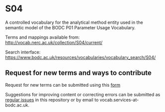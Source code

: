 # S04
A controlled vocabulary for the analytical method entity used in the semantic model of the BODC P01 Parameter Usage Vocabulary.

Terms and mappings available from: http://vocab.nerc.ac.uk/collection/S04/current/

Search interface: https://www.bodc.ac.uk/resources/vocabularies/vocabulary_search/S04/

## Request for new terms and ways to contribute
Request for new terms can be submitted using this [form](https://docs.google.com/forms/d/e/1FAIpQLSe-ZTKJZmNT5FmyPRFsPsNt2hpB_gb6MAmm7Zp-7GSMpn5NFA/viewform?usp=pp_url&entry.1396013310=S04)

Suggestions for improving content or correcting errors can be submitted as [regular issues](https://github.com/nvs-vocabs/S04/issues/new) in this repository or by email to vocab.services-at-bodc.ac.uk. 

